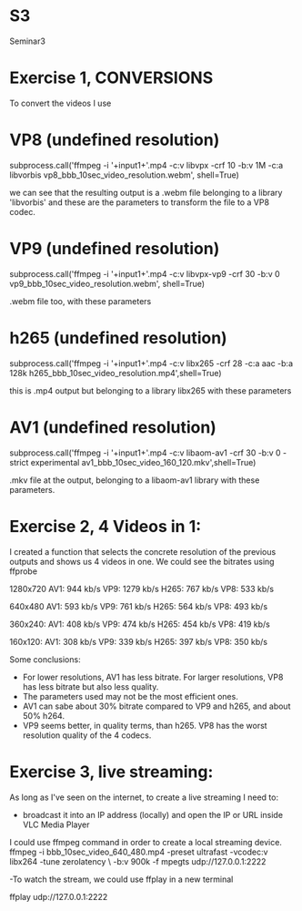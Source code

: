 # S3
Seminar3
# Exercise 1, CONVERSIONS

To convert the videos I use
# VP8 (undefined resolution)
subprocess.call('ffmpeg -i '+input1+'.mp4 -c:v libvpx -crf 10 -b:v 1M -c:a libvorbis vp8_bbb_10sec_video_resolution.webm', shell=True)

we can see that the resulting output is a .webm file belonging to a library 'libvorbis' and these are the parameters to transform the file to a VP8 codec.

# VP9 (undefined resolution)
subprocess.call('ffmpeg -i '+input1+'.mp4 -c:v libvpx-vp9 -crf 30 -b:v 0 vp9_bbb_10sec_video_resolution.webm', shell=True)

.webm file too, with these parameters

# h265 (undefined resolution)
subprocess.call('ffmpeg -i '+input1+'.mp4 -c:v libx265 -crf 28 -c:a aac -b:a 128k h265_bbb_10sec_video_resolution.mp4',shell=True)

this is .mp4 output but belonging to a library libx265 with these parameters

# AV1 (undefined resolution)
subprocess.call('ffmpeg -i '+input1+'.mp4 -c:v libaom-av1 -crf 30 -b:v 0 -strict experimental av1_bbb_10sec_video_160_120.mkv',shell=True)

.mkv file at the output, belonging to a libaom-av1 library with these parameters.


# Exercise 2, 4 Videos in 1:
 I created a function that selects the concrete resolution of the previous outputs and shows us 4 videos in one.
 We could see the bitrates using ffprobe
 
1280x720
AV1: 944 kb/s
VP9: 1279 kb/s
H265: 767 kb/s
VP8: 533 kb/s

640x480
AV1: 593 kb/s
VP9: 761 kb/s
H265: 564 kb/s
VP8: 493 kb/s

360x240:
AV1: 408 kb/s
VP9: 474 kb/s
H265: 454 kb/s
VP8: 419 kb/s

160x120:
AV1: 308 kb/s
VP9: 339 kb/s
H265: 397 kb/s
VP8: 350 kb/s

Some conclusions:
- For lower resolutions, AV1 has less bitrate. For larger resolutions, VP8 has less bitrate but also less quality.
- The parameters used may not be the most efficient ones.
- AV1 can sabe about 30% bitrate compared to VP9 and h265, and about 50% h264.
- VP9 seems better, in quality terms, than h265. VP8 has the worst resolution quality of the 4 codecs.



# Exercise 3, live streaming: 
As long as I've seen on the internet, to create a live streaming I need to:
- broadcast it into an IP address (locally) and open the IP or URL inside VLC Media Player

I could use ffmpeg command in order to create a local streaming device.
ffmpeg -i bbb_10sec_video_640_480.mp4 -preset ultrafast -vcodec:v libx264 -tune zerolatency \ -b:v 900k -f mpegts udp://127.0.0.1:2222

-To watch the stream, we could use ffplay in a new terminal

ffplay udp://127.0.0.1:2222


